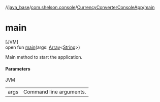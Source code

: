 //[java_base](../../../index.md)/[com.shelson.console](../index.md)/[CurrencyConverterConsoleApp](index.md)/[main](main.md)

# main

[JVM]\
open fun [main](main.md)(args: [Array](https://kotlinlang.org/api/latest/jvm/stdlib/kotlin/-array/index.html)&lt;[String](https://docs.oracle.com/javase/8/docs/api/java/lang/String.html)&gt;)

Main method to start the application.

#### Parameters

JVM

| | |
|---|---|
| args | Command line arguments. |
